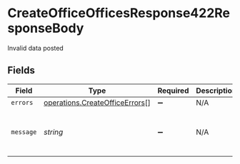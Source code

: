 # CreateOfficeOfficesResponse422ResponseBody

Invalid data posted


## Fields

| Field                                                                                   | Type                                                                                    | Required                                                                                | Description                                                                             | Example                                                                                 |
| --------------------------------------------------------------------------------------- | --------------------------------------------------------------------------------------- | --------------------------------------------------------------------------------------- | --------------------------------------------------------------------------------------- | --------------------------------------------------------------------------------------- |
| `errors`                                                                                | [operations.CreateOfficeErrors](../../../sdk/models/operations/createofficeerrors.md)[] | :heavy_minus_sign:                                                                      | N/A                                                                                     |                                                                                         |
| `message`                                                                               | *string*                                                                                | :heavy_minus_sign:                                                                      | N/A                                                                                     | The given data was invalid.                                                             |